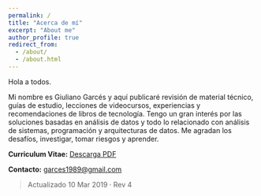 ```yaml
---
permalink: /
title: "Acerca de mí"
excerpt: "About me"
author_profile: true
redirect_from: 
  - /about/
  - /about.html
---
```


Hola a todos. 

Mi nombre es Giuliano Garcés y aquí publicaré revisión de material técnico, guías de estudio, lecciones de videocursos, experiencias y recomendaciones de libros de tecnología.
Tengo un gran interés por las soluciones basadas en análisis de datos y todo lo relacionado con análisis de sistemas, programación y arquitecturas de datos.
Me agradan los desafíos, investigar, tomar riesgos y aprender. 

**Curriculum Vitae:**   [Descarga PDF]

[Descarga PDF]: https://docs.google.com/document/d/1Hp_NKPYzfUy_81OE--a5dV2UOV3OYvoyp_IaIWUmFQ8/export?format=pdf

**Contacto:**   [garces1989@gmail.com](mailto:garces1989@gmail.com)

>Actualizado 10 Mar 2019 · Rev 4
